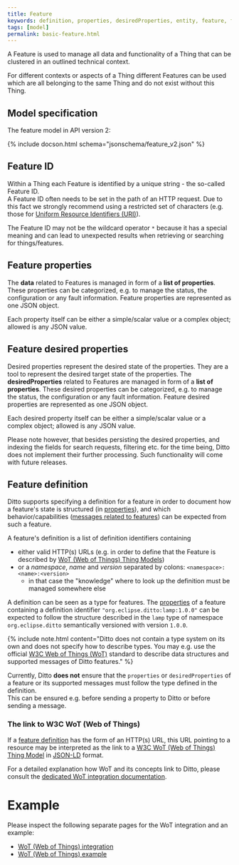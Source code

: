 ```yaml
---
title: Feature
keywords: definition, properties, desiredProperties, entity, feature, functionblock, informationmodel, model
tags: [model]
permalink: basic-feature.html
---
```


A Feature is used to manage all data and functionality of a Thing that can be clustered in an outlined technical
context.

For different contexts or aspects of a Thing different Features can be used which are all belonging to the same Thing
and do not exist without this Thing.

## Model specification

The feature model in API version 2:

{% include docson.html schema="jsonschema/feature_v2.json" %}


## Feature ID

Within a Thing each Feature is identified by a unique string - the so-called Feature ID.  
A Feature ID often needs to be set in the path of an HTTP request. Due to this fact we strongly recommend using a
restricted set of characters (e.g. those for [Uniform Resource Identifiers (URI)](https://www.ietf.org/rfc/rfc3986.txt)).

The Feature ID may not be the wildcard operator `*` because it has a special meaning and can lead to unexpected
results when retrieving or searching for things/features.

## Feature properties

The **data** related to Features is managed in form of a **list of properties**. These properties can be categorized,
e.g. to manage the status, the configuration or any fault information.
Feature properties are represented as one JSON object.

Each property itself can be either a simple/scalar value or a complex object; allowed is any JSON value.

## Feature desired properties

Desired properties represent the desired state of the properties. They are a tool to represent the desired target state 
of the properties. 
The **desiredProperties** related to Features are managed in form of a **list of properties**. These desired properties 
can be categorized, e.g. to manage the status, the configuration or any fault information.
Feature desired properties are represented as one JSON object.

Each desired property itself can be either a simple/scalar value or a complex object; allowed is any JSON value.

Please note however, that besides persisting the desired properties, and indexing the fields for search requests, filtering 
etc. for the time being, Ditto does not implement their further processing. Such functionality will come with future releases.

## Feature definition

Ditto supports specifying a definition for a feature in order to document how a feature's state is structured
(in [properties](#feature-properties)), and which behavior/capabilities
([messages related to features](basic-messages.html)) can be expected from such a feature.

A feature's definition is a list of definition identifiers containing 
* either valid HTTP(s) URLs (e.g. in order to define that the Feature is described by [WoT (Web of Things) Thing Models](basic-wot-integration.html#thing-model-describing-a-ditto-feature))
* or a *namespace*, *name* and *version* separated by colons: `<namespace>:<name>:<version>`
   * in that case the "knowledge" where to look up the definition must be managed somewhere else

A definition can be seen as a type for features. The [properties](#feature-properties) of a 
feature containing a definition identifier `"org.eclipse.ditto:lamp:1.0.0"` can be expected to follow the structure
described in the `lamp` type of namespace `org.eclipse.ditto` semantically versioned with version `1.0.0`.

{% include note.html content="Ditto does not contain a type system on its own and does not specify how to describe types. 
   You may e.g. use the official [W3C Web of Things (WoT)](#the-link-to-w3c-wot-web-of-things) standard 
   to describe data structures and supported messages of Ditto features." %}

Currently, Ditto **does not** ensure that the `properties` or `desiredProperties` of a feature or its supported messages 
must follow the type defined in the definition.  
This can be ensured e.g. before sending a property to Ditto or before sending a message.

### The link to W3C WoT (Web of Things)

If a [feature definition](#feature-definition) has the form of an HTTP(s) URL, this URL pointing to a resource may be
interpreted as the link to a [W3C WoT (Web of Things)](https://www.w3.org/TR/wot-thing-description11/) 
[Thing Model](https://www.w3.org/TR/wot-thing-description11/#thing-model) in [JSON-LD](https://www.w3.org/TR/json-ld11/) 
format.

For a detailed explanation how WoT and its concepts link to Ditto, please consult the 
[dedicated WoT integration documentation](basic-wot-integration.html).


# Example

Please inspect the following separate pages for the WoT integration and an example:
* [WoT (Web of Things) integration](basic-wot-integration.html)
* [WoT (Web of Things) example](basic-wot-integration-example.html)
